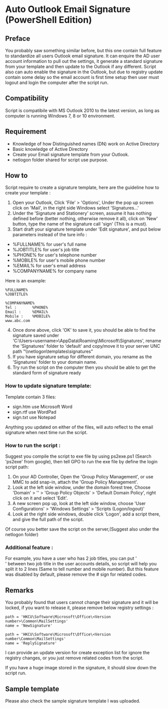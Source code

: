 # Auto Outlook Email Signature (PowerShell Edition)

## Preface

You probably saw something similar before, but this one contain full feature to standardize all users Outlook email signature.  It can enquire the AD user account information to pull out the settings, it generate a standard signature from your template and then update to the Outlook if any different. Script also can auto enable the signature in the Outlook, but due to registry update contain some delay so the email account is first time setup then user must logout and login the computer after the script run.

## Compatibility

Script is compatibile with MS Outlook 2010 to the latest version, as long as computer is running Windows 7, 8 or 10 environment.

## Requirement

- Knowledge of how Distinguished names (DN) work on Active Directory
- Basic knowledge of Active Directory
- Create your Email signature template from your Outlook.
- netlogon folder shared for script use purpose.

## How to

Script require to create a signature template, here are the guideline how to create your template :
1. Open your Outlook, Click 'File' > 'Options', Under the pop up screen click on 'Mail', in the right side Windows select 'Signatures...'
2. Under the 'Signature and Stationery' screen, assume it has nothing defined before (better nothing, otherwise remove it all), click on 'New' button, type the name of the signature call 'sign' (This is a must).
3. Start draft your signature template under 'Edit signature', and put below parameters instead of the ture info :
- %FULLNAME% for user's full name
- %JOBTITLE% for user's job title
- %PHONE% for user's telephone number
- %MOBILE% for user's mobile phone number
- %EMAIL% for user's email address
- %COMPANYNAME% for company name

Here is an example:

	%FULLNAME%
	%JOBTITLE%
	
	%COMPANYNAME%
	Tel :		%PHONE%
	Email :		%EMAIL%
	Mobile :	%MOBILE%
	www.abc.com


4. Once done above, click 'OK' to save it, you should be able to find the signature saved under 'C:\Users\<username>\AppData\Roaming\Microsoft\Signatures', rename the 'Signatures' folder to 'default' and copy/move it to your server UNC path "\\<File server name>\netlogon\templates\signatures"
5. If you have signature setup for different domain, you rename as the 'Signatures' folder to your domain name.
6. Try run the script on the computer then you should be able to get the standard form of signature ready

### How to update signature template:

Template contain 3 files:
- sign.htm use Microsoft Word
- sign.rtf use WordPad
- sign.txt use Notepad

Anything you updated on either of the files, will auto reflect to the email signature when next time run the script.

### How to run the script :

Suggest you compile the script to exe file by using ps2exe.ps1 (Search 'ps2exe' from google), then tell GPO to run the exe file by define the login script path:
1. On your AD Controller, Open the 'Group Policy Management', or use MMC to add snap-in, attach the 'Group Policy Management'.
2. Look at the left side window, under the domain forest tree, Choose 'Domain' > '<Your domain name>' > 'Group Policy Objects' > 'Default Domain Policy', right click on it and select 'Edit'.
3. A new screen pop up, look at the left side window, choose 'User Configurations' > 'Windows Settings' > 'Scripts (Logon/logout)'
4. Look at the right side windows, double click 'Logon', add a script there, and give the full path of the script.

Of course you better save the script on the server,(Suggest also under the netlogon folder)

### Additional feature :
For example, you have a user who has 2 job titles, you can put '<br>' between two job title in the user accounts details, so script will help you split it to 2 lines (Same to tell number and mobile number).  But this feature was disabled by default, please remove the # sign for related codes.


## Remarks

You probably found that users cannot change their signature and it will be locked, if you want to release it, please remove below registry settings :

	path = 'HKCU\Software\Microsoft\Office\<Version number>\Common\MailSettings'	
	name = 'NewSignature'

	path = 'HKCU\Software\Microsoft\Office\<Version number\Common\MailSettings'
	name = 'ReplySignature'

I can provide an update version for create exception list for ignore the registry changes, or you just remove related codes from the script.

If you have a huge image stored in the signature, it should slow down the script run.

## Sample template

Please also check the sample signature template I was uploaded.
